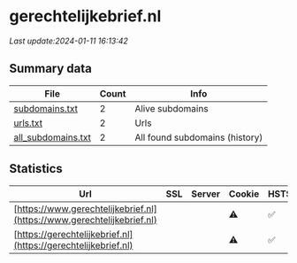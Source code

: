 # gerechtelijkebrief.nl
*Last update:2024-01-11 16:13:42*
## Summary data
| File       | Count | Info |
|------------|-------|------|
|[subdomains.txt](/data/gerechtelijkebrief/subdomains.txt)|2|Alive subdomains|
|[urls.txt](/data/gerechtelijkebrief/urls.txt)|2|Urls|
|[all_subdomains.txt](/data/gerechtelijkebrief/all_subdomains.txt)|2|All found subdomains (history)|
## Statistics
| Url | SSL | Server | Cookie | HSTS | CSP | XFO | XXP | RP | Tech |
|------------|-------|------|------|------|------|------|------|------|------|
|[https://www.gerechtelijkebrief.nl](https://www.gerechtelijkebrief.nl)| | |:warning: |:white_check_mark: | | | | |:white_check_mark: |HSTS Microsoft ASP.N...|
|[https://gerechtelijkebrief.nl](https://gerechtelijkebrief.nl)| | |:warning: |:white_check_mark: | | | | |:white_check_mark: |HSTS Microsoft ASP.N...|
